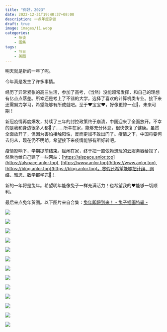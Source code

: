 ```yaml
---
title: "你好，2023"
date: 2022-12-31T19:40:37+08:00
description: 一点年度杂谈
draft: true
image: images/11.webp
categories:
    - 杂谈
    - 图集
tags:
    - 节日
    - 美图
---
```

明天就是新的一年了呢。

今年真是发生了许多事情。

经历了异常紧张的高三生活，参加了高考，（当然）没能超常发挥，和自己的理想有亿点点落差。所幸还是考上了不错的大学，选择了喜欢的计算机类专业。接下来还需努力学习，希望能够有所成就吧。至于❤️️宝宝❤️️，好像更惨一点🤣，未来可期！

新冠疫情再度爆发，持续了三年的封控政策终于崩溃，中国迎来了全面放开。不幸的是我和身边很多人都🐏了……所幸在家，能够充分休息，很快恢复了健康。虽然全面放开了，但因为害怕接触阳性，反而更加不敢出门了。疫情之下，中国将要何去何从，现在仍不明朗。希望接下来疫情能够有所好转吧。

疫情影响下，学期提前结束。赋闲在家，终于把一直依赖想玩的云服务器给搭了，然后也给自己建了一些网站：[https://alspace.anlor.top](https://alspace.anlor.top), [https://www.anlor.top](https://www.anlor.top), [https://blog.anlor.top](https://blog.anlor.top)。寒假还希望能够把计组、网络、雅思、数学都学完🙂！

新的一年将是兔年。希望明年能像兔子一样充满活力！也希望我的❤️能够一切顺利。

最后来点兔年贺图。以下图片来自合集：[兔年即将到来！ - 兔子插画特辑 -](https://www.pixivision.net/zh/a/8193)

![](images/1.webp)

![](images/2.webp)

![](images/3.webp)

![](images/4.webp)

![](images/5.webp)

![](images/6.webp)

![](images/7.webp)

![](images/8.webp)

![](images/9.webp)

![](images/10.webp)

![](images/12.webp)

![](images/13.webp)

![](images/14.webp)